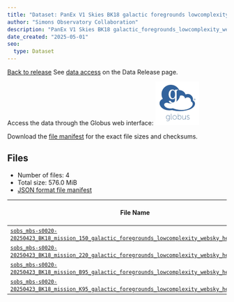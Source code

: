 ```yaml
---
title: "Dataset: PanEx V1 Skies BK18 galactic foregrounds lowcomplexity websky"
author: "Simons Observatory Collaboration"
description: "PanEx V1 Skies BK18 galactic_foregrounds_lowcomplexity_websky"
date_created: "2025-05-01"
seo:
  type: Dataset
---
```


[Back to release](./panexv1-bk18.html#datasets)
See [data access](./panexv1-bk18.html#data-access) on the Data Release page.

Access the data through the Globus web interface: [![Download via Globus](images/globus-logo.png)](https://app.globus.org/file-manager?origin_id=53b2a147-ae9d-4bbf-9d18-3b46d133d4bb&origin_path=%2Fpanexp_v1_bk18%2Fgalactic_foregrounds_lowcomplexity_websky%2F)

Download the [file manifest](https://g-0a470a.6b7bd8.0ec8.data.globus.org/panexp_v1_bk18/galactic_foregrounds_lowcomplexity_websky/manifest.json) for the exact file sizes and checksums.

## Files

- Number of files: 4
- Total size: 576.0 MiB
- [JSON format file manifest](https://g-0a470a.6b7bd8.0ec8.data.globus.org/panexp_v1_bk18/galactic_foregrounds_lowcomplexity_websky/manifest.json)

|                                                                                                                                                 File Name                                                                                                                                                  | Telescope | Frequency Band (GHz) | Pixelization |   Size    |
| ---------------------------------------------------------------------------------------------------------------------------------------------------------------------------------------------------------------------------------------------------------------------------------------------------------- | --------- | -------------------- | ------------ | --------- |
| [`sobs_mbs-s0020-20250423_BK18_mission_150_galactic_foregrounds_lowcomplexity_websky_healpix.fits`](https://g-0a470a.6b7bd8.0ec8.data.globus.org/panexp_v1_bk18/galactic_foregrounds_lowcomplexity_websky/sobs_mbs-s0020-20250423_BK18_mission_150_galactic_foregrounds_lowcomplexity_websky_healpix.fits) | BK18      |                  150 | healpix      | 144.0 MiB |
| [`sobs_mbs-s0020-20250423_BK18_mission_220_galactic_foregrounds_lowcomplexity_websky_healpix.fits`](https://g-0a470a.6b7bd8.0ec8.data.globus.org/panexp_v1_bk18/galactic_foregrounds_lowcomplexity_websky/sobs_mbs-s0020-20250423_BK18_mission_220_galactic_foregrounds_lowcomplexity_websky_healpix.fits) | BK18      |                  220 | healpix      | 144.0 MiB |
| [`sobs_mbs-s0020-20250423_BK18_mission_B95_galactic_foregrounds_lowcomplexity_websky_healpix.fits`](https://g-0a470a.6b7bd8.0ec8.data.globus.org/panexp_v1_bk18/galactic_foregrounds_lowcomplexity_websky/sobs_mbs-s0020-20250423_BK18_mission_B95_galactic_foregrounds_lowcomplexity_websky_healpix.fits) | BK18      | B95                  | healpix      | 144.0 MiB |
| [`sobs_mbs-s0020-20250423_BK18_mission_K95_galactic_foregrounds_lowcomplexity_websky_healpix.fits`](https://g-0a470a.6b7bd8.0ec8.data.globus.org/panexp_v1_bk18/galactic_foregrounds_lowcomplexity_websky/sobs_mbs-s0020-20250423_BK18_mission_K95_galactic_foregrounds_lowcomplexity_websky_healpix.fits) | BK18      | K95                  | healpix      | 144.0 MiB |
